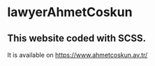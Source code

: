 # lawyerAhmetCoskun

## This website coded with SCSS.
It is available on https://www.ahmetcoskun.av.tr/

